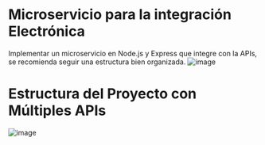 # Microservicio para la integración Electrónica
 Implementar un microservicio en Node.js y Express que integre con la APIs, se recomienda seguir una estructura bien organizada.
 ![image](https://github.com/user-attachments/assets/e8c989f1-c68e-4a01-aeb7-905eb5967e09)

 # Estructura del Proyecto con Múltiples APIs
 ![image](https://github.com/user-attachments/assets/737e1101-ee59-4766-89ea-317b953971d7)


